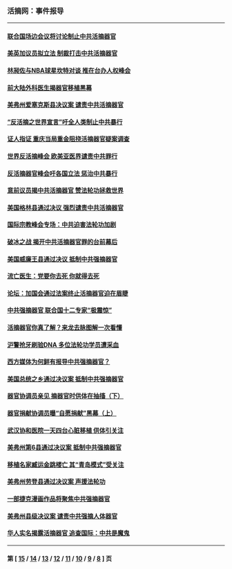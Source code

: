 ### 活摘网：事件报导
---
#### [联合国场边会议将讨论制止中共活摘器官](../../pages/nf5877/n13656361.md?04110430) 
#### [美英加议员拟立法 制裁打击中共活摘器官](../../pages/nf5877/n13430251.md?04110430) 
#### [林昶佐与NBA球星坎特对谈 推在台办人权峰会](../../pages/nf5877/n13414467.md?04110430) 
#### [前大陆外科医生揭器官移植黑幕](../../pages/nf5877/n13401416.md?04110430) 
#### [美弗州爱塞克斯县决议案 谴责中共活摘器官](../../pages/nf5877/n13320919.md?04110430) 
#### [“反活摘之世界宣言”吁全人类制止中共暴行](../../pages/nf5877/n13259730.md?04110430) 
#### [证人指证 重庆当局重金阻挠活摘器官疑案调查](../../pages/nf5877/n13259127.md?04110430) 
#### [世界反活摘峰会 欧美亚医界谴责中共罪行](../../pages/nf5877/n13253550.md?04110430) 
#### [反活摘器官峰会吁各国立法 惩治中共暴行](../../pages/nf5877/n13245052.md?04110430) 
#### [意前议员揭中共活摘器官 赞法轮功拯救世界](../../pages/nf5877/n13203445.md?04110430) 
#### [美国格林县通过决议 强烈谴责中共活摘器官](../../pages/nf5877/n13119367.md?04110430) 
#### [国际宗教峰会专场：中共迫害法轮功加剧](../../pages/nf5877/n13088279.md?04110430) 
#### [破冰之战 揭开中共活摘器官罪的台前幕后](../../pages/nf5877/n13082457.md?04110430) 
#### [美国威廉王县通过决议 抵制中共强摘器官](../../pages/nf5877/n13056521.md?04110430) 
#### [流亡医生：党要你去死 你就得去死](../../pages/nf5877/n13052835.md?04110430) 
#### [论坛：加国会通过法案终止活摘器官迫在眉睫](../../pages/nf5877/n13029839.md?04110430) 
#### [中共强摘器官 联合国十二专家“极震惊”](../../pages/nf5877/n13024313.md?04110430) 
#### [活摘器官你真了解？来龙去脉图解一次看懂](../../pages/nf5877/n13013820.md?04110430) 
#### [沪警抢牙刷验DNA 多位法轮功学员遭采血](../../pages/nf5877/n12969218.md?04110430) 
#### [西方媒体为何鲜有报导中共强摘器官？](../../pages/nf5877/n12932034.md?04110430) 
#### [美国总统之乡通过决议案 抵制中共强摘器官](../../pages/nf5877/n12908242.md?04110430) 
#### [器官协调员亲见 摘器官时供体在抽搐（下）](../../pages/nf5877/n12898622.md?04110430) 
#### [器官捐献协调员曝“自愿捐献”黑幕（上）](../../pages/nf5877/n12878830.md?04110430) 
#### [武汉协和医院一天四台心脏移植 供体引关注](../../pages/nf5877/n12863175.md?04110430) 
#### [美弗州第6县通过决议案 抵制中共强摘器官](../../pages/nf5877/n12805218.md?04110430) 
#### [移植名家臧运金跳楼亡 其“青岛模式”受关注](../../pages/nf5877/n12803746.md?04110430) 
#### [美弗州劳登县通过决议案 声援法轮功](../../pages/nf5877/n12785715.md?04110430) 
#### [一部捷克漫画作品将聚焦中共强摘器官](../../pages/nf5877/n12785954.md?04110430) 
#### [美弗州县级决议案 谴责中共强摘人体器官](../../pages/nf5877/n12721290.md?04110430) 
#### [华人实名揭露活摘器官 追查国际：中共是魔鬼](../../pages/nf5877/n12691724.md?04110430) 

---
#### 第 [ [15](./15.md?04110430) / [14](./14.md?04110430) / [13](./13.md?04110430) / [12](./12.md?04110430) / [11](./11.md?04110430) / [10](./10.md?04110430) / [9](./9.md?04110430) / [8](./8.md?04110430) ] 页
